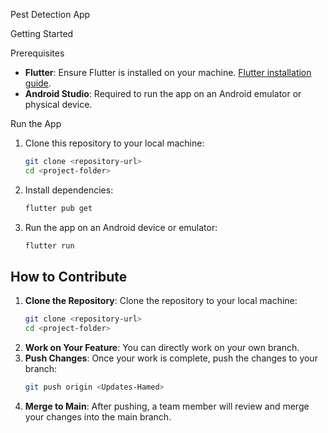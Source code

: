 Pest Detection App

Getting Started

 Prerequisites
- **Flutter**: Ensure Flutter is installed on your machine. [Flutter installation guide](https://flutter.dev/docs/get-started/install).
- **Android Studio**: Required to run the app on an Android emulator or physical device.

Run the App
1. Clone this repository to your local machine:
   ```bash
   git clone <repository-url>
   cd <project-folder>
   
2. Install dependencies:
   ```bash
   flutter pub get
   ```
3. Run the app on an Android device or emulator:
   ```bash
   flutter run
   ```

## How to Contribute
1. **Clone the Repository**: Clone the repository to your local machine:
   ```bash
   git clone <repository-url>
   cd <project-folder>
   ```
2. **Work on Your Feature**: You can directly work on your own branch.
3. **Push Changes**: Once your work is complete, push the changes to your branch:
   ```bash
   git push origin <Updates-Hamed>
   ```
4. **Merge to Main**: After pushing, a team member will review and merge your changes into the main branch.

```
